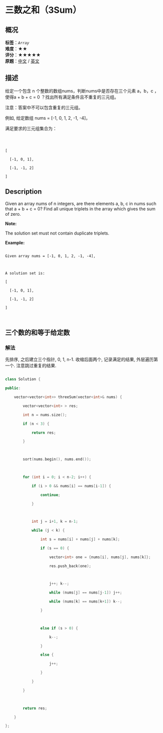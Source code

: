 # 三数之和（3Sum）
## 概况
**标签**：*`Array`*<br>
**难度**：★★<br>
**评分**：★★★★★<br>
**原题**：[中文](https://leetcode-cn.com/problems/3sum) / [英文](https://leetcode.com/problems/3sum)
## 描述

给定一个包含 n 个整数的数组nums，判断nums中是否存在三个元素 a，b，c ，使得a + b + c = 0 ？找出所有满足条件且不重复的三元组。



注意：答案中不可以包含重复的三元组。



例如, 给定数组 nums = [-1, 0, 1, 2, -1, -4]，



满足要求的三元组集合为：

```



[

  [-1, 0, 1],

  [-1, -1, 2]

]

```



## Description

Given an array nums of n integers, are there elements a, b, c in nums such that a + b + c = 0? Find all unique triplets in the array which gives the sum of zero.



**Note:**





The solution set must not contain duplicate triplets.



**Example:**

```

Given array nums = [-1, 0, 1, 2, -1, -4],



A solution set is:

[

  [-1, 0, 1],

  [-1, -1, 2]

]



```





## 三个数的和等于给定数

### 解法

先排序, 之后建立三个指针, 0, 1, n-1. 收缩后面两个, 记录满足的结果, 外层遍历第一个. 注意跳过重复的结果.

```c++

class Solution {

public:

    vector<vector<int>> threeSum(vector<int>& nums) {

        vector<vector<int> > res;

        int n = nums.size();

        if (n < 3) {

            return res;

        }

        

        sort(nums.begin(), nums.end());

        

        for (int i = 0; i < n-2; i++) {

            if (i > 0 && nums[i] == nums[i-1]) {

                continue;

            }

            

            int j = i+1, k = n-1;

            while (j < k) {

                int s = nums[i] + nums[j] + nums[k];

                if (s == 0) {

                    vector<int> one = {nums[i], nums[j], nums[k]};

                    res.push_back(one);

                    

                    j++; k--;

                    while (nums[j] == nums[j-1]) j++;

                    while (nums[k] == nums[k+1]) k--;

                }

                

                else if (s > 0) {

                    k--;

                }

                else {

                    j++;

                }                

            }

        }

        

        return res;

    }

};

```